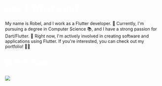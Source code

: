  <h1 align="left" style="color:white;" >Hey 👋 What's up?</h1>

###

<p align="left">My name is Robel, and I work as a Flutter developer. 🚀 Currently, I'm pursuing a degree in Computer Science 📚, and I have a strong passion for Dart/Flutter. 💙 Right now, I'm actively involved in creating software and applications using Flutter. If you're interested, you can check out my portfolio! 📱👀</p>

###

<h2 align="left" style="color:white;" >💻 Tech Stack</h2>

###

<div align="left">
  <a href="#">
    <img src="https://skillicons.dev/icons?i=dart,flutter,react native,firebase,nodejs,xd,figma,vscode,androidstudio,git,github&theme=dark" />
  </a>
 
</div>

###







 






  
 

